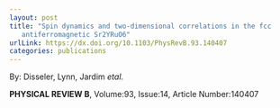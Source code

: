 ```yaml
---
layout: post
title: "Spin dynamics and two-dimensional correlations in the fcc
   antiferromagnetic Sr2YRuO6"
urlLink: https://dx.doi.org/10.1103/PhysRevB.93.140407
categories: publications
---
```

By: Disseler, Lynn, Jardim *etal*.

**PHYSICAL REVIEW B**, Volume:93, Issue:14, Article Number:140407

